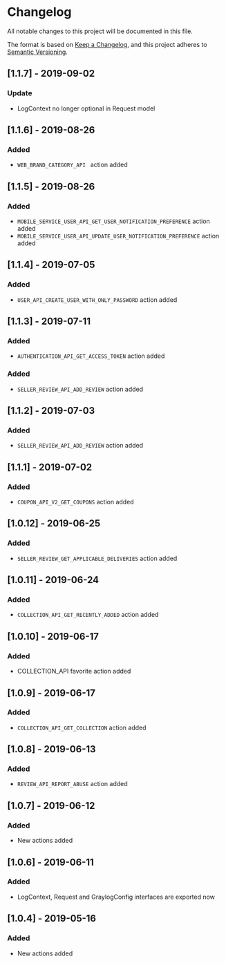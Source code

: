 # Changelog

All notable changes to this project will be documented in this file.

The format is based on [Keep a Changelog](https://keepachangelog.com/en/1.0.0/),
and this project adheres to [Semantic Versioning](https://semver.org/spec/v2.0.0.html).

## [1.1.7] - 2019-09-02

### Update

- LogContext no longer optional in Request model

## [1.1.6] - 2019-08-26

### Added

- `WEB_BRAND_CATEGORY_API ` action added

## [1.1.5] - 2019-08-26

### Added

- `MOBILE_SERVICE_USER_API_GET_USER_NOTIFICATION_PREFERENCE` action added
- `MOBILE_SERVICE_USER_API_UPDATE_USER_NOTIFICATION_PREFERENCE` action added

## [1.1.4] - 2019-07-05

### Added

- `USER_API_CREATE_USER_WITH_ONLY_PASSWORD` action added

## [1.1.3] - 2019-07-11

### Added

- `AUTHENTICATION_API_GET_ACCESS_TOKEN` action added

### Added

- `SELLER_REVIEW_API_ADD_REVIEW` action added

## [1.1.2] - 2019-07-03

### Added

- `SELLER_REVIEW_API_ADD_REVIEW` action added

## [1.1.1] - 2019-07-02

### Added

- `COUPON_API_V2_GET_COUPONS` action added

## [1.0.12] - 2019-06-25

### Added

- `SELLER_REVIEW_GET_APPLICABLE_DELIVERIES` action added

## [1.0.11] - 2019-06-24

### Added

- `COLLECTION_API_GET_RECENTLY_ADDED` action added

## [1.0.10] - 2019-06-17

### Added

- COLLECTION_API favorite action added

## [1.0.9] - 2019-06-17

### Added

- `COLLECTION_API_GET_COLLECTION` action added

## [1.0.8] - 2019-06-13

### Added

- `REVIEW_API_REPORT_ABUSE` action added

## [1.0.7] - 2019-06-12

### Added

- New actions added

## [1.0.6] - 2019-06-11

### Added

- LogContext, Request and GraylogConfig interfaces are exported now

## [1.0.4] - 2019-05-16

### Added

- New actions added
